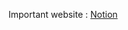 Important website : [Notion](https://haudrey.notion.site/HTML-CSS-JS-b58bd9b2df434227a9f50ee0716cc101)